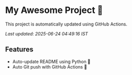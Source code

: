 # My Awesome Project 🚀

This project is automatically updated using GitHub Actions.

_Last updated: 2025-06-24 04:49:16 IST_

## Features
- Auto-update README using Python 🐍
- Auto Git push with GitHub Actions 🤖
